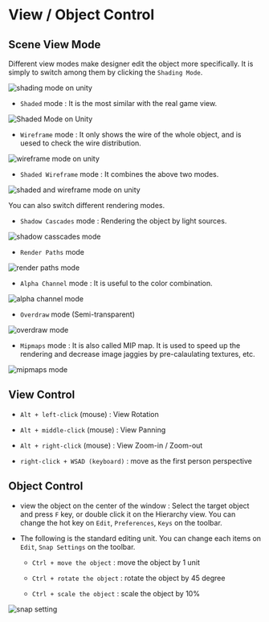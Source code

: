 # View / Object Control



## Scene View Mode



Different view modes make designer edit the object more specifically. It is simply to switch among them by clicking the `Shading Mode`.

![shading mode on unity](../image/unity_shading_mode.png)



* `Shaded` mode : It is the most similar with the real game view.

![Shaded Mode on Unity](../image/unity_shaded_mode.png)



* `Wireframe` mode : It only shows the wire of the whole object, and is uesed to check the wire distribution.

![wireframe mode on unity](../image/unity_wireframe_mode.png)



* `Shaded Wireframe` mode : It combines the above two modes.

![shaded and wireframe mode on unity](../image/unity_shaded_wireframe_mode.png)



You can also switch different rendering modes.

* `Shadow Cascades` mode : Rendering the object by light sources.

![shadow casscades mode](../image/shadow_cascades_unity.png)



* `Render Paths` mode 

![render paths mode](../image/render_paths_unity.png)



* `Alpha Channel` mode : It is useful to the color combination.

![alpha channel mode](../image/alpha_channel_unity.png)



* `Overdraw` mode (Semi-transparent)

![overdraw mode](../image/overdraw_unity.png)



* `Mipmaps` mode :  It is also called MIP map. It is used to speed up the rendering and decrease image jaggies by pre-calaulating textures, etc.

![mipmaps mode](../image/mipmaps_unity.png)





## View Control



* `Alt + left-click` (mouse) : View Rotation 


* `Alt + middle-click` (mouse) : View Panning


* `Alt + right-click` (mouse) : View Zoom-in / Zoom-out


* `right-click + WSAD (keyboard)` : move as the first person perspective



## Object Control



* view the object on the center of the window : Select the target object and press `F` key, or double click it on the Hierarchy view. You can change the hot key on `Edit`, `Preferences`, `Keys` on the toolbar.



* The following is the standard editing unit. You can change each items on  `Edit`, `Snap Settings` on the toolbar.

  * `Ctrl + move the object` : move the object by 1 unit


  * `Ctrl + rotate the object` : rotate the object by 45 degree
  * `Ctrl + scale the object` : scale the object by 10%

![snap setting](../image/unity_snap_settings.png)



